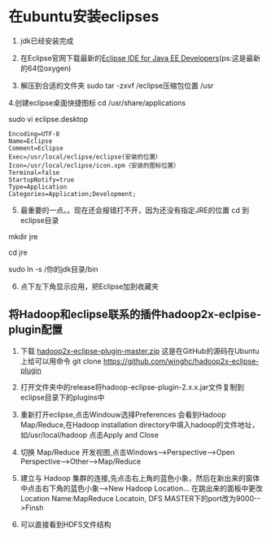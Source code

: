 # 在ubuntu安装eclipses
1. jdk已经安装完成

2. 在Eclipse官网下载最新的[Eclipse IDE for Java EE Developers](http://www.eclipse.org/downloads/download.php?file=/technology/epp/downloads/release/oxygen/3a/eclipse-jee-oxygen-3a-win32-x86_64.zip)(ps:这是最新的64位oxygen)

3. 解压到合适的文件夹
sudo tar -zxvf /eclipse压缩包位置 /usr


4.创建eclipse桌面快捷图标
cd /usr/share/applications

sudo vi eclipse.desktop
```
Encoding=UTF-8
Name=Eclipse
Comment=Eclipse
Exec=/usr/local/eclipse/eclipse(安装的位置）
Icon=/usr/local/eclipse/icon.xpm（安装的图标位置）
Terminal=false
StartupNotify=true
Type=Application
Categories=Application;Development;
```

5. 最重要的一点。。现在还会报错打不开，因为还没有指定JRE的位置
cd 到eclipse目录

mkdir jre

cd jre

sudo ln -s /你的jdk目录/bin

6. 点下左下角显示应用，把Eclipse加到收藏夹

## 将Hadoop和eclipse联系的插件hadoop2x-eclpise-plugin配置

1. 下载 [hadoop2x-eclipse-plugin-master.zip](https://github.com/winghc/hadoop2x-eclipse-plugin)
 这是在GitHub的源码在Ubuntu上给可以用命令 git clone https://github.com/winghc/hadoop2x-eclipse-plugin

2. 打开文件夹中的release将hadoop-eclipse-plugin-2.x.x.jar文件复制到eclipse目录下的plugins中

3. 重新打开eclipse,点击Windouw选择Preferences 会看到Hadoop Map/Reduce,在Hadoop installation directory中填入hadoop的文件地址，如/usr/local/hadoop 点击Apply and Close

4. 切换 Map/Reduce 开发视图,点击Windows-->Perspective-->Open Perspective-->Other-->Map/Reduce

5. 建立与 Hadoop 集群的连接,先点击右上角的蓝色小象，然后在新出来的窗体中点击右下角的蓝色小象-->New Hadoop Location...
 在跳出来的面板中更改Location Name:MapReduce Locatoin,  DFS MASTER下的port改为9000-->Finsh

6. 可以直接看到HDFS文件结构
